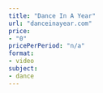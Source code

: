 ```yaml
---
title: "Dance In A Year"
url: "danceinayear.com"
price: 
- "0"
pricePerPeriod: "n/a"
format: 
- video 
subject: 
- dance
---
```

